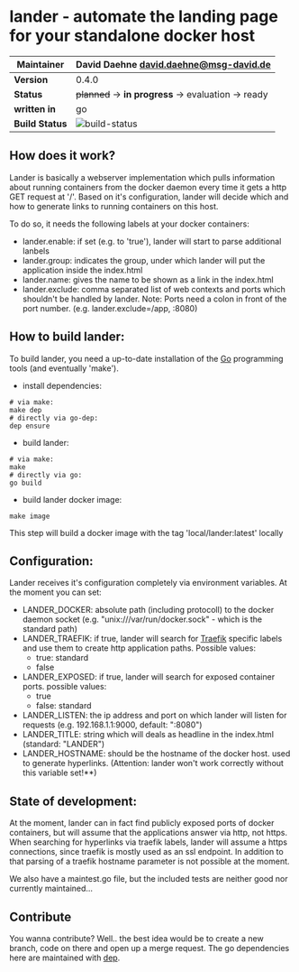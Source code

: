 # lander - automate the landing page for your standalone docker host

|Maintainer| David Daehne <david.daehne@msg-david.de>|
|---|---|
|**Version**|0.4.0|
|**Status**|~~planned~~ -> **in progress** -> evaluation -> ready|
|**written in**|go|
|**Build Status**| ![build-status](https://travis-ci.org/msg-DAVID-GmbH/lander.svg?branch=master)|

## How does it work?
Lander is basically a webserver implementation which pulls information about running containers from the docker daemon every time it gets a http GET request at '/'.
Based on it's configuration, lander will decide which and how to generate links to running containers on this host.

To do so, it needs the following labels at your docker containers:
- lander.enable: if set (e.g. to 'true'), lander will start to parse additional lanbels
- lander.group: indicates the group, under which lander will put the application inside the index.html
- lander.name: gives the name to be shown as a link in the index.html
- lander.exclude: comma separated list of web contexts and ports which shouldn't be handled by lander. Note: Ports need a colon in front of the port number.  (e.g. lander.exclude=/app, :8080)

## How to build lander:
To build lander, you need a up-to-date installation of the [Go](https://golang.org) programming tools (and eventually 'make').

- install dependencies:
```
# via make:
make dep
# directly via go-dep:
dep ensure
```

- build lander:
```
# via make: 
make
# directly via go:
go build
```

- build lander docker image:
```
make image
```
This step will build a docker image with the tag 'local/lander:latest' locally

## Configuration:
Lander receives it's configuration completely via environment variables. At the moment you can set:

- LANDER_DOCKER: absolute path (including protocoll) to the docker daemon socket (e.g. "unix:///var/run/docker.sock" - which is the standard path)
- LANDER_TRAEFIK: if true, lander will search for [Traefik](https://traefik.io/) specific labels and use them to create http application paths. Possible values:
    - true: standard
    - false
- LANDER_EXPOSED: if true, lander will search for exposed container ports. possible values:
    - true
    - false: standard
- LANDER_LISTEN: the ip address and port on which lander will listen for requests (e.g. 192.168.1.1:9000, default: ":8080")
- LANDER_TITLE: string which will deals as headline in the index.html (standard: "LANDER")
- LANDER_HOSTNAME: should be the hostname of the docker host. used to generate hyperlinks. (Attention: lander won't work correctly without this variable set!**)

## State of development:
At the moment, lander can in fact find publicly exposed ports of docker containers, but will assume that the applications answer via http, not https. When searching for hyperlinks via traefik labels, 
lander will assume a https connections, since traefik is mostly used as an ssl endpoint. In addition to that parsing of a traefik hostname parameter is not possible at the moment.

We also have a maintest.go file, but the included tests are neither good nor currently maintained...

## Contribute
You wanna contribute? Well.. the best idea would be to create a new branch, code on there and open up a merge request.
The go dependencies here are maintained with [dep](https://github.com/golang/dep).
